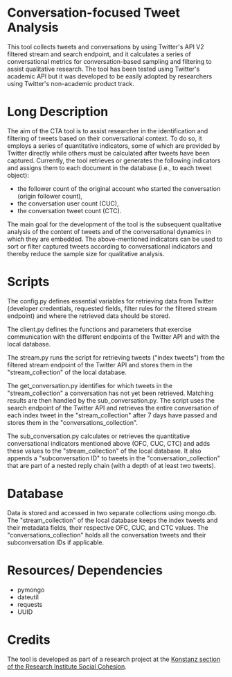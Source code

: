 # Conversation-focused Tweet Analysis

This tool collects tweets and conversations by using Twitter's API V2 filtered stream and search endpoint, and it calculates a series of conversational metrics for conversation-based sampling and filtering to assist qualitative research. The tool has been tested using Twitter's academic API but it was developed to be easily adopted by researchers using Twitter's non-academic product track.

# Long Description

The aim of the CTA tool is to assist researcher in the identification and filtering of tweets based on their conversational context. To do so, it employs a series of quantitative indicators, some of which are provided by Twitter directly while others must be calculated after tweets have been captured. Currently, the tool retrieves or generates the following indicators and assigns them to each document in the database (i.e., to each tweet object): 

- the follower count of the original account who started the conversation (origin follower count),
- the conversation user count (CUC), 
- the conversation tweet count (CTC).

The main goal for the development of the tool is the subsequent qualitative analysis of the content of tweets and of the conversational dynamics in which they are embedded. The above-mentioned indicators can be used to sort or filter captured tweets according to conversational indicators and thereby reduce the sample size for qualitative analysis.

# Scripts

The config.py defines essential variables for retrieving data from Twitter (developer credentials, requested fields, filter rules for the filtered stream endpoint) and where the retrieved data should be stored. 

The client.py defines the functions and parameters that exercise communication with the different endpoints of the Twitter API and with the local database.

The stream.py runs the script for retrieving tweets ("index tweets") from the filtered stream endpoint of the Twitter API and stores them in the "stream_collection" of the local database.

The get_conversation.py identifies for which tweets in the "stream_collection" a conversation has not yet been retrieved. Matching results are then handled by the sub_conversation.py. The script uses the search endpoint of the Twitter API and retrieves the entire conversation of each index tweet in the "stream_collection" after 7 days have passed and stores them in the "conversations_collection".

The sub_conversation.py calculates or retrieves the quantitative conversational indicators mentioned above (OFC, CUC, CTC) and adds these values to the "stream_collection" of the local database. It also appends a "subconversation ID" to tweets in the "conversation_collection" that are part of a nested reply chain (with a depth of at least two tweets).

# Database

Data is stored and accessed in two separate collections using mongo.db. The "stream_collection" of the local database keeps the index tweets and their metadata fields, their respective OFC, CUC, and CTC values. The "conversations_collection" holds all the conversation tweets and their subconversation IDs if applicable.

# Resources/ Dependencies

- pymongo
- dateutil
- requests
- UUID

# Credits

The tool is developed as part of a research project at the [Konstanz section of the Research Institute Social Cohesion](https://www.uni-konstanz.de/en/research-institute-social-cohesion-risc/).
